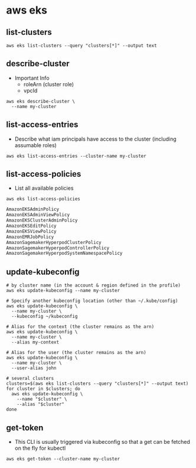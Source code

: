 # aws eks

## list-clusters

```shell
aws eks list-clusters --query "clusters[*]" --output text
```

## describe-cluster

- Important Info
  - roleArn (cluster role)
  - vpcId

```shell
aws eks describe-cluster \
  --name my-cluster
```

## list-access-entries

- Describe what iam principals have access to the cluster (including assumable roles)

```shell
aws eks list-access-entries --cluster-name my-cluster
```

## list-access-policies

- List all available policies

```shell
aws eks list-access-policies
```

```txt
AmazonEKSAdminPolicy
AmazonEKSAdminViewPolicy
AmazonEKSClusterAdminPolicy
AmazonEKSEditPolicy
AmazonEKSViewPolicy
AmazonEMRJobPolicy
AmazonSagemakerHyperpodClusterPolicy
AmazonSagemakerHyperpodControllerPolicy
AmazonSagemakerHyperpodSystemNamespacePolicy
```

## update-kubeconfig

```shell
# by cluster name (in the account & region defined in the profile)
aws eks update-kubeconfig --name my-cluster

# Specify another kubeconfig location (other than ~/.kube/config)
aws eks update-kubeconfig \
  --name my-cluster \
  --kubeconfig ~/kubeconfig

# Alias for the context (the cluster remains as the arn)
aws eks update-kubeconfig \
  --name my-cluster \
  --alias my-context

# Alias for the user (the cluster remains as the arn)
aws eks update-kubeconfig \
  --name my-cluster \
  --user-alias john
```

```shell
# several clusters
clusters=$(aws eks list-clusters --query "clusters[*]" --output text)
for cluster in $clusters; do
  aws eks update-kubeconfig \
    --name "$cluster" \
    --alias "$cluster"
done
```

## get-token

- This CLI is usually triggered via kubeconfig so that a get can be fetched on the fly for kubectl

```shell
aws eks get-token --cluster-name my-cluster
```
